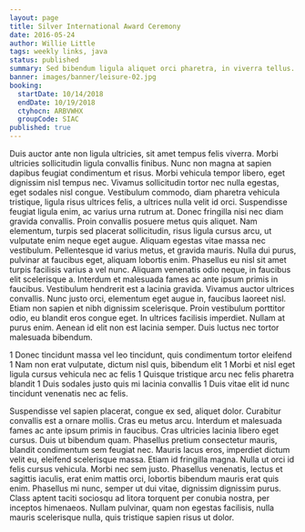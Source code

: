 ```yaml
---
layout: page
title: Silver International Award Ceremony
date: 2016-05-24
author: Willie Little
tags: weekly links, java
status: published
summary: Sed bibendum ligula aliquet orci pharetra, in viverra tellus.
banner: images/banner/leisure-02.jpg
booking:
  startDate: 10/14/2018
  endDate: 10/19/2018
  ctyhocn: ARBVWHX
  groupCode: SIAC
published: true
---
```

Duis auctor ante non ligula ultricies, sit amet tempus felis viverra. Morbi ultricies sollicitudin ligula convallis finibus. Nunc non magna at sapien dapibus feugiat condimentum et risus. Morbi vehicula tempor libero, eget dignissim nisl tempus nec. Vivamus sollicitudin tortor nec nulla egestas, eget sodales nisl congue. Vestibulum commodo, diam pharetra vehicula tristique, ligula risus ultrices felis, a ultrices nulla velit id orci. Suspendisse feugiat ligula enim, ac varius urna rutrum at. Donec fringilla nisi nec diam gravida convallis. Proin convallis posuere metus quis aliquet. Nam elementum, turpis sed placerat sollicitudin, risus ligula cursus arcu, ut vulputate enim neque eget augue. Aliquam egestas vitae massa nec vestibulum. Pellentesque id varius metus, et gravida mauris.
Nulla dui purus, pulvinar at faucibus eget, aliquam lobortis enim. Phasellus eu nisl sit amet turpis facilisis varius a vel nunc. Aliquam venenatis odio neque, in faucibus elit scelerisque a. Interdum et malesuada fames ac ante ipsum primis in faucibus. Vestibulum hendrerit est a lacinia gravida. Vivamus auctor ultrices convallis. Nunc justo orci, elementum eget augue in, faucibus laoreet nisl. Etiam non sapien et nibh dignissim scelerisque. Proin vestibulum porttitor odio, eu blandit eros congue eget. In ultrices facilisis imperdiet. Nullam at purus enim. Aenean id elit non est lacinia semper. Duis luctus nec tortor malesuada bibendum.

1 Donec tincidunt massa vel leo tincidunt, quis condimentum tortor eleifend
1 Nam non erat vulputate, dictum nisl quis, bibendum elit
1 Morbi et nisl eget ligula cursus vehicula nec ac felis
1 Quisque tristique arcu nec felis pharetra blandit
1 Duis sodales justo quis mi lacinia convallis
1 Duis vitae elit id nunc tincidunt venenatis nec ac felis.

Suspendisse vel sapien placerat, congue ex sed, aliquet dolor. Curabitur convallis est a ornare mollis. Cras eu metus arcu. Interdum et malesuada fames ac ante ipsum primis in faucibus. Cras ultricies lacinia libero eget cursus. Duis ut bibendum quam. Phasellus pretium consectetur mauris, blandit condimentum sem feugiat nec.
Mauris lacus eros, imperdiet dictum velit eu, eleifend scelerisque massa. Etiam id fringilla magna. Nulla ut orci id felis cursus vehicula. Morbi nec sem justo. Phasellus venenatis, lectus et sagittis iaculis, erat enim mattis orci, lobortis bibendum mauris erat quis enim. Phasellus mi nunc, semper ut dui vitae, dignissim dignissim purus. Class aptent taciti sociosqu ad litora torquent per conubia nostra, per inceptos himenaeos. Nullam pulvinar, quam non egestas facilisis, nulla mauris scelerisque nulla, quis tristique sapien risus ut dolor.
